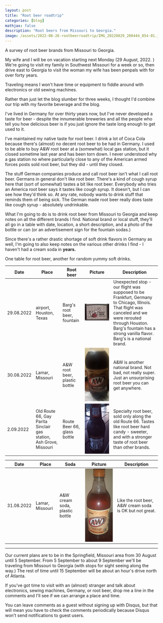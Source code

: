 ```yaml
---
layout: post
title: "Root beer roadtrip"
categories: [blog]
mathjax: false
description: "Root beers from Missouri to Georgia."
image: /assets/2022-08-26-rootbeerroadtrip/IMG_20220829_200444_054-01.jpeg
---
```

A survey of root beer brands from Missouri to Georgia. 

My wife and I will be on vacation starting next Monday (29 August, 2022. ) We're going to visit my family in Southwest Missouri for a week or so, then drive east to Georgia to visit the woman my wife has been penpals with for over forty years.

Traveling means I won't have time or equipment to fiddle around with electronics or old sewing machines.

Rather than just let the blog slumber for three weeks, I thought I'd combine our trip with my favorite beverage and the blog.

I've lived in Germany for over thirty years now, but I've never developed a taste for beer - despite the innumerable breweries and all the people who tell you how delicious beer is if you just ignore the taste long enough to get used to it.

I've maintained my native taste for root beer.  I drink a lot of Coca Cola because there's (almost) no decent root beer to be had in Germany.  I used to be able to buy A&W root beer at a (somewhat) local gas station, but it closed sometime last year and has been torn down.  I never understood why a gas station no where particularly close to any of the American armed forces posts sold root beer, but they did - until they closed.

The stuff German companies produce and call root beer isn't what I call root beer.  Germans in general don't like root beer.  There's a kind of cough syrup here that (sort of somewhat) tastes a bit like root beer.  Everybody who tries an America root beer says it tastes like cough syrup.  It doesn't, but I can see how they'd think so.  At any rate, nobody wants to drink stuff that reminds them of being sick.  The German made root beer really does taste like cough syrup - absolutely undrinkable.

What I'm going to do is to drink root beer from Missouri to Georgia and keep notes on all the different brands I find.  National brand or local stuff, they'll all go in a table with date, location, a short description, and a photo of the bottle or can (or an advertisement sign for the fountain sodas.)

Since there's a rather drastic shortage of soft drink flavors in Germany as well, I'm going to also keep notes on the various other drinks I find - I haven't had a cream soda in **years.**

One table for root beer, another for random yummy soft drinks.

|Date|Place|Root beer|Picture|Description|
|----|-----|---------|-------|-----------|
|29.08.2022|airport, Houston, Texas|Barg's root beer, fountain|![Barg's root beer, fountain](/assets/2022-08-26-rootbeerroadtrip/IMG_20220829_200444_054-01.jpeg) |Unexpected stop - our flight was supposed to be Frankfurt, Germany to Chicago, Illinois.  That flight was canceled and we were rerouted through Houston.  Barg's fountain has a strong vanilla flavor.  Barg's is a national brand.|
|30.08.2022|Lamar, Missouri|A&W root beer, plastic bottle|![A&W root beer, plastic bottle](/assets/2022-08-26-rootbeerroadtrip/IMG_20220830_225634_127-01.jpeg) |A&W is another national brand.  Not bad, not really super.  Just an unsurprising root beer you can get anywhere.|
|2.09.2022|Old Route 66, Gay Parita Sinclair gas station, Ash Grove, Missouri|Route Beer 66, glass bottle|![Route Beer 66, glass bottle](/assets/2022-08-26-rootbeerroadtrip/4.jpeg)|Specialty root beer, sold only along the old Route 66.  Tastes like root beer hard candy - sweeter, and with a stronger taste of root beer than other brands.|

|Date|Place|Soda|Picture|Description|
|----|-----|----|-------|-----------|
|31.08.2022|Lamar, Missouri|A&W cream soda, plastic bottle|![A&W cream soda, plastic bottle](/assets/2022-08-26-rootbeerroadtrip/3.jpeg)|Like the root beer, A&W cream soda is OK but not great.|


------

Our current plans are to be in the Springfield, Missouri area from 30 August until 5 September.  From 5 September to about 9 September we'll be traveling from Missouri to Georgia (with stops for sight seeing along the way.)  The rest of time until 15 September will be about an hour's drive north of Atlanta.

If you've got time to visit with an (almost) stranger and talk about electronics, sewing machines, Germany, or root beer, drop me a line in the comments and I'll see if we can arrange a place and time.

You can leave comments as a guest without signing up with Disqus, but that will mean you have to check the comments periodically because Disqus won't send notifications to guest users.
